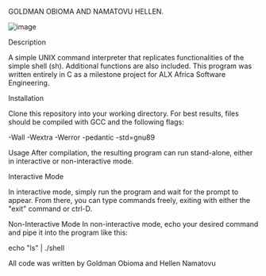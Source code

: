 GOLDMAN OBIOMA AND NAMATOVU HELLEN.

![image](https://user-images.githubusercontent.com/104031141/183405265-5dbbd257-f971-4f52-822c-48373fbe0e39.png)

Description

A simple UNIX command interpreter that replicates functionalities of the simple shell (sh). Additional functions are also included. This program was written entirely in C as a milestone project for ALX Africa Software Engineering.

Installation

Clone this repository into your working directory. For best results, files should be compiled with GCC and the following flags:

-Wall -Wextra -Werror -pedantic -std=gnu89

Usage
After compilation, the resulting program can run stand-alone, either in interactive or non-interactive mode.

Interactive Mode

In interactive mode, simply run the program and wait for the prompt to appear. From there, you can type commands freely, exiting with either the "exit" command or ctrl-D.

Non-Interactive Mode
In non-interactive mode, echo your desired command and pipe it into the program like this:

echo "ls" | ./shell

All code was written by Goldman Obioma and Hellen Namatovu
